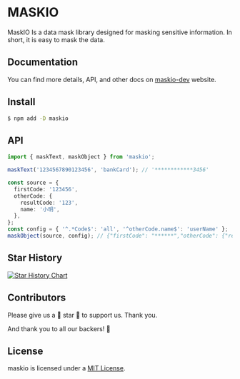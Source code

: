 # MASKIO

MaskIO Is a data mask library designed for masking sensitive information. In short, it is easy to mask the data.

## Documentation

You can find more details, API, and other docs on [maskio-dev](https://maskio-dev.vercel.app/) website.

## Install

```sh
$ npm add -D maskio
```

## API

```ts
import { maskText, maskObject } from 'maskio';

maskText('1234567890123456', 'bankCard'); // '************3456'

const source = {
  firstCode: '123456',
  otherCode: {
    resultCode: '123',
    name: '小明',
  },
};
const config = { '^.*Code$': 'all', '^otherCode.name$': 'userName' };
maskObject(source, config); // {"firstCode": "******","otherCode": {"resultCode": "***","name": "*明"}}
```

## Star History
[![Star History Chart](https://api.star-history.com/svg?repos=bofengzl/cloud-storage-upload-platform.git,magic-wrangler/maskio.git&type=Date)](https://star-history.com/#bofengzl/cloud-storage-upload-platform.git&magic-wrangler/maskio.git&Date)

## Contributors

Please give us a 💖 star 💖 to support us. Thank you.

And thank you to all our backers! 🙏

## License

maskio is licensed under a [MIT License](LICENSE).
